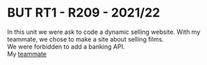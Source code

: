 # BUT RT1 - R209 - 2021/22
In this unit we were ask to code a dynamic selling website. With my teammate, we chose to make a site about selling films. <br/>
We were forbidden to add a banking API. <br/>
My [teammate](https://github.com/Oreo81)
